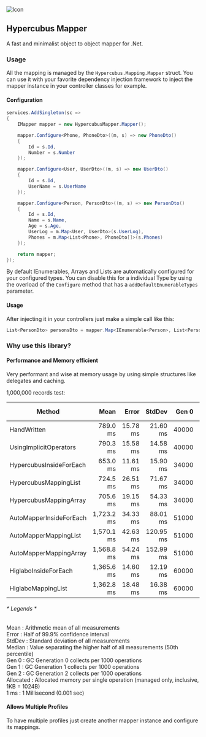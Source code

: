 ![Icon](https://avatars.githubusercontent.com/u/29736865?s=128&v=4)

## Hypercubus Mapper
A fast and minimalist object to object mapper for .Net.

### Usage

All the mapping is managed by the `Hypercubus.Mapping.Mapper` struct. You can use it with your favorite dependency injection framework to inject the mapper instance in your controller classes for example.

#### Configuration
```csharp
services.AddSingleton(sc =>
{
    IMapper mapper = new HypercubusMapper.Mapper();

    mapper.Configure<Phone, PhoneDto>((m, s) => new PhoneDto()
    {
        Id = s.Id,
        Number = s.Number
    });

    mapper.Configure<User, UserDto>((m, s) => new UserDto()
    {
        Id = s.Id,
        UserName = s.UserName
    });

    mapper.Configure<Person, PersonDto>((m, s) => new PersonDto()
    {
        Id = s.Id,
        Name = s.Name,
        Age = s.Age,
        UserLog = m.Map<User, UserDto>(s.UserLog),
        Phones = m.Map<List<Phone>, PhoneDto[]>(s.Phones)
    });

    return mapper;
});
```
By default IEnumerables, Arrays and Lists are automatically configured for your configured types. You can disable this for a individual Type by using the overload of the `Configure` method that has a `addDefaultEnumerableTypes` parameter.

#### Usage
After injecting it in your controllers just make a simple call like this:

```csharp
List<PersonDto> personsDto = mapper.Map<IEnumerable<Person>, List<PersonDto>>(persons);
```

### Why use this library?
#### Performance and Memory efficient
Very performant and wise at memory usage by using simple structures like delegates and caching.

1,000,000 records test:

|                    Method |       Mean |    Error |    StdDev | Gen 0 | Gen 1 | Gen 2 | Allocated |
|-------------------------- |-----------:|---------:|----------:|------:|------:|------:|----------:|
|               HandWritten |   789.0 ms | 15.78 ms |  21.60 ms | 40000 | 13000 |     - |    253 MB |
|    UsingImplicitOperators |   790.3 ms | 15.58 ms |  14.58 ms | 40000 | 13000 |     - |    253 MB |
|   HypercubusInsideForEach |   653.0 ms | 11.61 ms |  15.90 ms | 34000 | 11000 |     - |    222 MB |
|     HypercubusMappingList |   724.5 ms | 26.51 ms |  71.67 ms | 34000 | 11000 |     - |    222 MB |
|    HypercubusMappingArray |   705.6 ms | 19.15 ms |  54.33 ms | 34000 | 11000 |     - |    214 MB |
|   AutoMapperInsideForEach | 1,723.2 ms | 34.33 ms |  88.01 ms | 51000 | 18000 |  1000 |    314 MB |
|     AutoMapperMappingList | 1,570.1 ms | 42.63 ms | 120.95 ms | 51000 | 18000 |  1000 |    314 MB |
|    AutoMapperMappingArray | 1,568.8 ms | 54.24 ms | 152.99 ms | 51000 | 18000 |  1000 |    305 MB |
|      HiglaboInsideForEach | 1,365.6 ms | 14.60 ms |  12.19 ms | 60000 | 16000 |     - |    375 MB |
|        HiglaboMappingList | 1,362.8 ms | 18.48 ms |  16.38 ms | 60000 | 16000 |     - |    375 MB |

###### * Legends *
  Mean      : Arithmetic mean of all measurements\
  Error     : Half of 99.9% confidence interval\
  StdDev    : Standard deviation of all measurements\
  Median    : Value separating the higher half of all measurements (50th percentile)\
  Gen 0     : GC Generation 0 collects per 1000 operations\
  Gen 1     : GC Generation 1 collects per 1000 operations\
  Gen 2     : GC Generation 2 collects per 1000 operations\
  Allocated : Allocated memory per single operation (managed only, inclusive, 1KB = 1024B)\
  1 ms      : 1 Millisecond (0.001 sec)

#### Allows Multiple Profiles

To have multiple profiles just create another mapper instance and configure its mappings.
